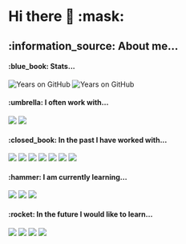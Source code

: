 <h1> Hi there 👋 :mask:</h1>

<h2>:information_source: About me...</h2>
<h4>:blue_book: Stats...</h4>

![Years on GitHub](https://badges.pufler.dev/years/cstringer17?color=404040&style=flat-square)
![Years on GitHub](https://badges.pufler.dev/repos/cstringer17?color=404040&style=flat-square)

<div align="left">
<div>
<h4>:umbrella: I often work with...</h4>
<img src="https://img.shields.io/badge/Java-%23404040.svg?&style=flat-square&logo=Java"/>
<img src="https://img.shields.io/badge/Apache_Maven-%23404040.svg?&style=flat-square&logo=Apache-Maven"/>
</div>
<div>
<h4>:closed_book: In the past I have worked with...</h4>
<img src="https://img.shields.io/badge/html5%20-%23404040.svg?&style=flat-square&logo=html5"/>
<img src="https://img.shields.io/badge/css3%20-%23404040.svg?&style=flat-square&logo=css3"/>
<img src="https://img.shields.io/badge/git%20-%23404040.svg?&style=flat-square&logo=git"/>
<img src="https://img.shields.io/badge/github%20-%23404040.svg?&style=flat-square&logo=github"/>
<img src="https://img.shields.io/badge/mysql-%23404040.svg?&style=flat-square&logo=mysql"/>
<img src="https://img.shields.io/badge/PowerShell-%23404040.svg?&style=flat-square&logo=PowerShell"/>
<img src="https://img.shields.io/badge/Vue-%23404040.svg?&style=flat-square&logo=Vue.js"/>
</div>
<div>
<h4>:hammer: I am currently learning...</h4>
<img src="https://img.shields.io/badge/Javascript%20-%23404040.svg?&style=flat-square&logo=javascript"/>
<img src="https://img.shields.io/badge/Markdown-%23404040.svg?&style=flat-square&logo=markdown"/>
<img src="https://img.shields.io/badge/php-%23404040.svg?&style=flat-square&logo=php"/>
</div>
<div>
<h4>:rocket: In the future I would like to learn...</h4>
<img src="https://img.shields.io/badge/Next.js-%23404040.svg?&style=flat-square&logo=Next.js"/>
<img src="https://img.shields.io/badge/Sass-%23404040.svg?&style=flat-square&logo=Sass"/>
<img src="https://img.shields.io/badge/Docker-%23404040.svg?&style=flat-square&logo=Docker"/>
<img src="https://img.shields.io/badge/electron-%23404040.svg?&style=flat-square&logo=Electron"/>
</div>





</div>
